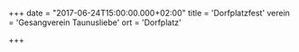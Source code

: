 +++
date = "2017-06-24T15:00:00.000+02:00"
title = 'Dorfplatzfest'
verein = 'Gesangverein Taunusliebe'
ort = 'Dorfplatz'

+++

      